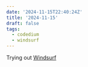 ```yaml
---
date: '2024-11-15T22:40:24Z'
title: '2024-11-15'
draft: false
tags:
  - codedium
  - windsurf
---
```


Trying out [Windsurf](https://codeium.com/windsurf)

